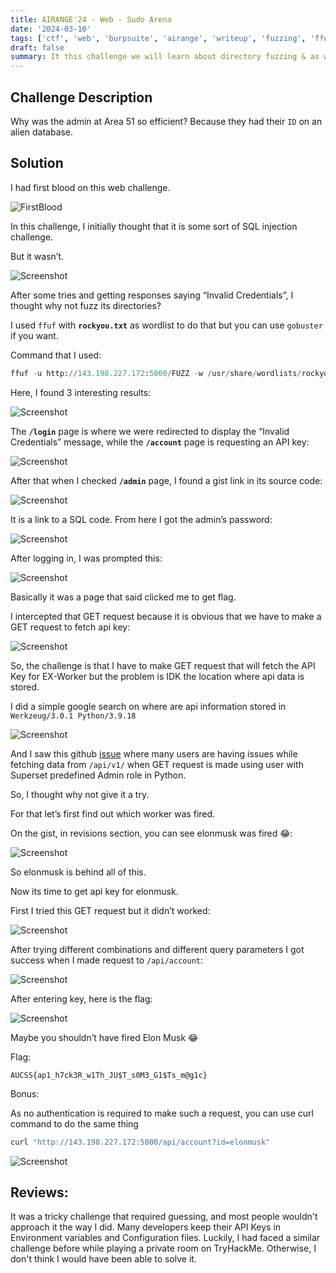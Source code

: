 ```yaml
---
title: AIRANGE'24 - Web - Sudo Arena
date: '2024-03-10'
tags: ['ctf', 'web', 'burpsuite', 'airange', 'writeup', 'fuzzing', 'ffuf']
draft: false
summary: It this challenge we will learn about directory fuzzing & as well as query fuzzing.
---
```


## Challenge Description

Why was the admin at Area 51 so efficient? Because they had their `ID` on an alien database.


## Solution

I had first blood on this web challenge.

![FirstBlood](/static/writeups/airange24/web/first_blood_sudo_arena.png)

In this challenge, I initially thought that it is some sort of SQL injection challenge.

But it wasn’t.

![Screenshot](/static/writeups/airange24/web/sudo_arena_1.png)

After some tries and getting responses saying “Invalid Credentials”, I thought why not fuzz its directories?

I used `ffuf` with **`rockyou.txt`** as wordlist to do that but you can use `gobuster` if you want.

Command that I used:

```python
ffuf -u http://143.198.227.172:5000/FUZZ -w /usr/share/wordlists/rockyou.txt -recursion | tee ffuf.log
```

Here, I found 3 interesting results:

![Screenshot](/static/writeups/airange24/web/sudo_arena_2.png)

The **`/login`** page is where we were redirected to display the “Invalid Credentials” message, while the **`/account`** page is requesting an API key:

![Screenshot](/static/writeups/airange24/web/sudo_arena_3.png)

After that when I checked **`/admin`** page, I found a gist link in its source code:

![Screenshot](/static/writeups/airange24/web/sudo_arena_4.png)

It is a link to a SQL code. From here I got the admin’s password:

![Screenshot](/static/writeups/airange24/web/sudo_arena_5.png)

After logging in, I was prompted this:

![Screenshot](/static/writeups/airange24/web/sudo_arena_6.png)

Basically it was a page that said clicked me to get flag.

I intercepted that GET request because it is obvious that we have to make a GET request to fetch api key:

![Screenshot](/static/writeups/airange24/web/sudo_arena_7.png)

So, the challenge is that I have to make GET request that will fetch the API Key for EX-Worker but the problem is IDK the location where api data is stored.

I did a simple google search on where are api information stored in `Werkzeug/3.0.1 Python/3.9.18`

![Screenshot](/static/writeups/airange24/web/sudo_arena_google_search.png)

And I saw this github [issue](https://github.com/apache/superset/issues/25890) where many users are having issues while fetching data from  `/api/v1/` when GET request is made using user with Superset predefined Admin role in Python.

So, I thought why not give it a try.

For that let’s first find out which worker was fired.

On the gist, in revisions section, you can see elonmusk was fired 😂:

![Screenshot](/static/writeups/airange24/web/sudo_arena_8.png)

So elonmusk is behind all of this.

Now its time to get api key for elonmusk.

First I tried this GET request but it didn’t worked:

![Screenshot](/static/writeups/airange24/web/sudo_arena_9.png)

After trying different combinations and different query parameters I got success when I made request to `/api/account`:

![Screenshot](/static/writeups/airange24/web/sudo_arena_10.png)

After entering key, here is the flag:

![Screenshot](/static/writeups/airange24/web/sudo_arena_11.png)

Maybe you shouldn’t have fired Elon Musk 😂

Flag:

```
AUCSS{ap1_h7ck3R_w1Th_JU$T_s0M3_G1$Ts_m@g1c}
```

Bonus:

As no authentication is required to make such a request, you can use curl command to do the same thing

```python
curl "http://143.198.227.172:5000/api/account?id=elonmusk"
```

![Screenshot](/static/writeups/airange24/web/sudo_arena_12.png)

## Reviews:

It was a tricky challenge that required guessing, and most people wouldn't approach it the way I did. Many developers keep their API Keys in Environment variables and Configuration files. Luckily, I had faced a similar challenge before while playing a private room on TryHackMe. Otherwise, I don't think I would have been able to solve it.